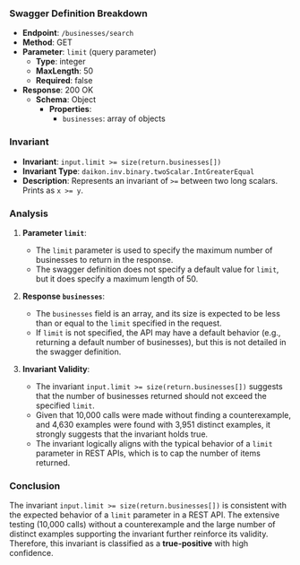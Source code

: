 ### Swagger Definition Breakdown

- **Endpoint**: `/businesses/search`
- **Method**: GET
- **Parameter**: `limit` (query parameter)
  - **Type**: integer
  - **MaxLength**: 50
  - **Required**: false
- **Response**: 200 OK
  - **Schema**: Object
    - **Properties**:
      - `businesses`: array of objects

### Invariant

- **Invariant**: `input.limit >= size(return.businesses[])`
- **Invariant Type**: `daikon.inv.binary.twoScalar.IntGreaterEqual`
- **Description**: Represents an invariant of `>=` between two long scalars. Prints as `x >= y`.

### Analysis

1. **Parameter `limit`**:
   - The `limit` parameter is used to specify the maximum number of businesses to return in the response.
   - The swagger definition does not specify a default value for `limit`, but it does specify a maximum length of 50.

2. **Response `businesses`**:
   - The `businesses` field is an array, and its size is expected to be less than or equal to the `limit` specified in the request.
   - If `limit` is not specified, the API may have a default behavior (e.g., returning a default number of businesses), but this is not detailed in the swagger definition.

3. **Invariant Validity**:
   - The invariant `input.limit >= size(return.businesses[])` suggests that the number of businesses returned should not exceed the specified `limit`.
   - Given that 10,000 calls were made without finding a counterexample, and 4,630 examples were found with 3,951 distinct examples, it strongly suggests that the invariant holds true.
   - The invariant logically aligns with the typical behavior of a `limit` parameter in REST APIs, which is to cap the number of items returned.

### Conclusion

The invariant `input.limit >= size(return.businesses[])` is consistent with the expected behavior of a `limit` parameter in a REST API. The extensive testing (10,000 calls) without a counterexample and the large number of distinct examples supporting the invariant further reinforce its validity. Therefore, this invariant is classified as a **true-positive** with high confidence.
